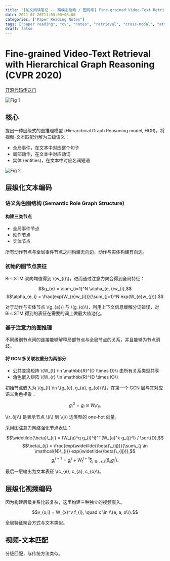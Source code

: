```yaml
---
title: "[论文阅读笔记 -- 跨模态检索 / 图网络] Fine-grained Video-Text Retrieval with HGR (CVPR 2020)"
date: 2021-07-26T11:53:00+08:00
categories: ["Paper Reading Notes"]
tags: ["paper reading", "cv", "notes", "retrieval", "cross-modal", "attention", "graph", "GCN"]
draft: false
---
```


# Fine-grained Video-Text Retrieval with Hierarchical Graph Reasoning (CVPR 2020)

[开源代码传送门](https://github.com/cshizhe/hgr_v2t)

![Fig 1](/images/2021/PRN59/1.png)

## 核心

提出一种层级式的图推理模型 (Hierarchical Graph Reasoning model, HGR)，将视频-文本匹配分解为三级语义：  

+ 全局事件，在文本中对应整个句子
+ 局部动作，在文本中对应动词
+ 实体 (entities)，在文本中对应名词短语

![Fig 2](/images/2021/PRN59/2.png)

## 层级化文本编码

### 语义角色图结构 (Semantic Role Graph Structure)

#### 构建三类节点
+ 全局事件节点
+ 动作节点
+ 实体节点

所有动作节点与全局事件节点之间构建无向边，动作与实体构建有向边。  

### 初始的图节点表征

Bi-LSTM 双向均值得到 \\(w_{i}\\)，进而通过注意力聚合得到全局特征：  

$$g_{e} = \sum_{i=1}^N \alpha_{e, i}w_{i},$$
$$\alpha_{e, i} = \frac{exp(W_{e}w_{i})}{\sum_{j=1}^N exp(W_{e}w_{j})}.$$  

对于动作与实体节点 \\(g_{a}\\) 与 \\(g_{o}\\)，利用上下文信息缓解分词错误，对 Bi-LSTM 得到的表征在需要的词上做最大值池化。  

### 基于注意力的图推理

不同级别节点间的连接能够解释局部节点与全局节点的关系，并且能够为节点消歧。  

#### 将 GCN 多关联权重分为两部分
+ 公共变换矩阵 \\(W_{t} \in \mathbb{R}^{D \times D}\\) 由所有关系类型共享
+ 角色嵌入矩阵 \\(W_{r} \in \mathbb{R}^{D \times K}\\)

初始节点嵌入为 \\(g_{i} \in \\{g_{e}, g_{a}, g_{o}\\}\\)，在第一个 GCN 层与其对应语义角色相乘：  

$$g_{i}^0 = g_{i} \odot W_{r}r_{ij},$$  

\\(r_{ij}\\) 是表示节点 \\(i\\) 到 \\(j\\) 边类型的 one-hot 向量。  

采用图注意力网络强化节点表征：  

$$\widetilde{\beta}\_{ij} = (W_{a}^q g_{i}^l)^T(W_{a}^k g_{j}^l) / \sqrt{D},$$
$$\beta\_{ij} = \frac{exp(\widetilde{\beta}\_{ij})}{\sum\_{j \in \mathcal{N}\_{i}} exp(\widetilde{\beta}\_{ij})},$$
$$g_{i}^{l + 1} = g_{i}^{l} + W_{t}^{l+1} \sum_{j \in \mathcal{N}\_{i}} (\beta_{ij}g_{j}^l).$$  

最后一层输出为文本表征 \\(c_{e}, c_{a}, c_{o}\\)。  

## 层级化视频编码

因为构建层级关系比较复杂，这里构建三种独立的视频嵌入。  

$$v_{x,i} = W_{x}^v f_{i}, \quad x \in \\{e, a, o\\}.$$  

全局特征聚合方式与文本类似。  

## 视频-文本匹配

分级匹配，与传统方法类似。  
